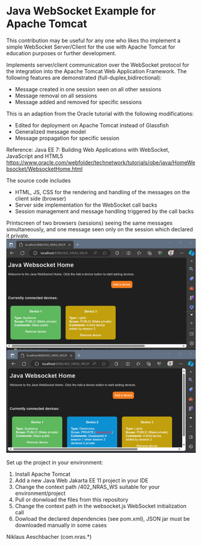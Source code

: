 # Java WebSocket Example for Apache Tomcat

This contribution may be useful for any one who likes tho implement a simple WebSocket Server/Client for the use with Apache Tomcat for education purposes or further development.

Implements server/client communication over the WebSocket protocol for the integration into the Apache Tomcat Web Application Framework. The following features are demonstrated (full-duplex,bidirectional):
- Message created in one session seen on all other sessions
- Message removal on all sessions
- Message added and removed for specific sessions

This is an adaption from the Oracle tutorial with the following modifications:
- Edited for deployment on Apache Tomcat instead of Glassfish
- Generalized message model
- Message propagation for specific session

Reference:
Java EE 7: Building Web Applications with WebSocket, JavaScript and HTML5 
https://www.oracle.com/webfolder/technetwork/tutorials/obe/java/HomeWebsocket/WebsocketHome.html

The source code includes
- HTML, JS, CSS for the rendering and handling of the messages on the client side (browser)
- Server side implementation for the WebSocket call backs
- Session management and message handling triggered by the call backs

Printscreen of two browsers (sessions) seeing the same messages simultaneously, and one message seen only on the session which declared it private.
![alt text](websocketdemo.png)

Set up the project in your environment:
1. Install Apache Tomcat
2. Add a new Java Web Jakarta EE 11 project in your IDE
3. Change the context path /402_NRAS_WS suitable for your environment/project
4. Pull or donwload the files from this repository
5. Change the context path in the websocket.js WebSocket initialization call
6. Dowload the declared dependencies (see pom.xml), JSON jar must be downloaded manually in some cases 

Niklaus Aeschbacher (com.nras.*)
